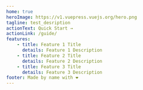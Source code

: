 ```yaml
---
home: true
heroImage: https://v1.vuepress.vuejs.org/hero.png
tagline: test_desription
actionText: Quick Start →
actionLink: /guide/
features:
    - title: Feature 1 Title
      details: Feature 1 Description
    - title: Feature 2 Title
      details: Feature 2 Description
    - title: Feature 3 Title
      details: Feature 3 Description
footer: Made by name with ❤️
---
```

